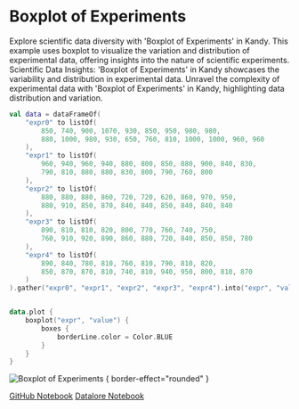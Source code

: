 # Boxplot of Experiments

<web-summary>
Explore scientific data diversity with 'Boxplot of Experiments' in Kandy.
This example uses boxplot to visualize the variation and distribution of experimental data, offering insights into the nature of scientific experiments.
</web-summary>

<card-summary>
Scientific Data Insights: 'Boxplot of Experiments' in Kandy showcases the variability and distribution in experimental data.
</card-summary>

<link-summary>
Unravel the complexity of experimental data with 'Boxplot of Experiments' in Kandy, highlighting data distribution and variation.
</link-summary>


<!---IMPORT org.jetbrains.kotlinx.kandy.letsplot.samples.Boxplot-->

<!---FUN boxplot_expr-->

```kotlin
val data = dataFrameOf(
    "expr0" to listOf(
        850, 740, 900, 1070, 930, 850, 950, 980, 980,
        880, 1000, 980, 930, 650, 760, 810, 1000, 1000, 960, 960
    ),
    "expr1" to listOf(
        960, 940, 960, 940, 880, 800, 850, 880, 900, 840, 830,
        790, 810, 880, 880, 830, 800, 790, 760, 800
    ),
    "expr2" to listOf(
        880, 880, 880, 860, 720, 720, 620, 860, 970, 950,
        880, 910, 850, 870, 840, 840, 850, 840, 840, 840
    ),
    "expr3" to listOf(
        890, 810, 810, 820, 800, 770, 760, 740, 750,
        760, 910, 920, 890, 860, 880, 720, 840, 850, 850, 780
    ),
    "expr4" to listOf(
        890, 840, 780, 810, 760, 810, 790, 810, 820,
        850, 870, 870, 810, 740, 810, 940, 950, 800, 810, 870
    )
).gather("expr0", "expr1", "expr2", "expr3", "expr4").into("expr", "value")


data.plot {
    boxplot("expr", "value") {
        boxes {
            borderLine.color = Color.BLUE
        }
    }
}
```

<!---END-->

![Boxplot of Experiments](boxplot_expr.png) { border-effect="rounded" }

<seealso style="cards">
       <category ref="example-ktnb">
           <a href="https://github.com/Kotlin/kandy/blob/main/examples/notebooks/lets-plot/samples/boxplot/boxplot_expr.ipynb" summary="View the notebook on our GitHub repository">GitHub Notebook</a>
           <a href="https://datalore.jetbrains.com/report/static/KQKedA4jDrKu63O53gEN0z/NFGYJFW8oMlsu5aROAxRGq" summary="Experiment with this example on Datalore">Datalore Notebook</a>
       </category>
</seealso>
